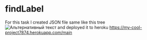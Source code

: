# findLabel
For this task I created JSON file same like this tree
![Альтернативный текст](https://github.com/rayder773/findLabel/blob/master/tree.png?raw=true)
and deployed it to heroku
https://my-cool-project7874.herokuapp.com/main
